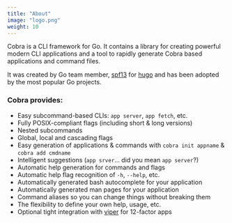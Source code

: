 ```yaml
---
title: "About"
image: "logo.png"
weight: 10
---
```


Cobra is a CLI framework for Go. It contains a library for creating powerful modern CLI applications and a tool to rapidly generate Cobra based applications and command files.

It was created by Go team member, [spf13](https://twitter.com/spf13) for [hugo](https://gohugo.io) and has been adopted by the most popular Go projects.

### Cobra provides:

* Easy subcommand-based CLIs: `app server`, `app fetch`, etc.
* Fully POSIX-compliant flags (including short & long versions)
* Nested subcommands
* Global, local and cascading flags
* Easy generation of applications & commands with `cobra init appname` & `cobra add cmdname`
* Intelligent suggestions (`app srver`... did you mean `app server`?)
* Automatic help generation for commands and flags
* Automatic help flag recognition of `-h`, `--help`, etc.
* Automatically generated bash autocomplete for your application
* Automatically generated man pages for your application
* Command aliases so you can change things without breaking them
* The flexibility to define your own help, usage, etc.
* Optional tight integration with [viper](https://github.com/spf13/viper) for 12-factor apps
